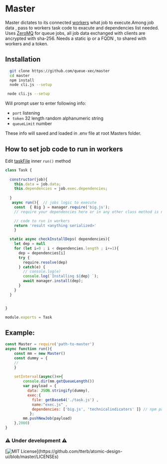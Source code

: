 
# Master

Master dictates to its connected  [workers](https://github.com/queue-xec/worker)
what job to execute.Among job data , pass to workers task code to exacute and dependencies  list needed.
Uses  [ZeroMQ](https://github.com/zeromq/zeromq.js) for queue jobs, all job data exchanged with clients are ancrypted with sha-256.
Needs a static ip or a FQDN , to shared with workers and a token.


## Installation

```bash
  git clone https://github.com/queue-xec/master
  cd master
  npm install 
  node cli.js --setup
```


```bash 
 node cli.js --setup
 ```
Will prompt user to enter following info:
- `port` listening  
- `token`  32 length random alphanumeric string
- `queueLimit` number 

These info will saved and loaded in .env file at root Masters folder.

## How to set job code to run in workers

Edit [taskFile](https://github.com/queue-xec/master/blob/devel/task.js) inner `run()` method

```js
class Task {
  
  constructor(job){
    this.data = job.data;
    this.dependencies = job.exec.dependencies;
    
  }
   async run(){  // jobs logic to execute
    const  { Big } = manager.require('big.js');
    // require your dependencies here or in any other class method is need...

    // code to run in workers
    return 'result <anything serialized>'
    }

  static async checkInstallDeps( dependencies){ 
    let dep = null 
    for (let i=0 ; i < dependencies.length ; i+=1){
      dep = dependencies[i]
      try {
        require.resolve(dep)
      } catch(e) {
        // console.log(e)
        console.log(`Installing ${dep} `);
        await manager.install(dep);
      }
    }
  }


}

module.exports = Task
```


## Example:
```js
const Master = require('path-to-master')
async function run(){
    const mm = new Master()
    const dummy = { 
    // 
    }
     
    setInterval(async()=>{
        console.dir(mm.getQueueLength())
        var payload = {
          data: JSON.stringify(dummy), 
          exec:{  
            file: getBase64('./task.js') , 
            name:"exec.js" , 
            dependencies: ['big.js', 'technicalindicators' ]} // npm packages to installed at runtime of online worker
           };
        mm.pushNewJob(payload)
    },2000)
}
```

### ⚠️ Under development ⚠️

[![MIT License](https://img.shields.io/apm/l/atomic-design-ui.svg?)](https://github.com/tterb/atomic-design-ui/blob/master/LICENSEs)

  